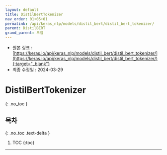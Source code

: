 ```yaml
---
layout: default
title: DistilBertTokenizer
nav_order: 01+05+01
permalink: /api/keras_nlp/models/distil_bert/distil_bert_tokenizer/
parent: DistilBERT
grand_parent: 모델
---
```


* 원본 링크 : [https://keras.io/api/keras_nlp/models/distil_bert/distil_bert_tokenizer/](https://keras.io/api/keras_nlp/models/distil_bert/distil_bert_tokenizer/){:target="_blank"}
* 최종 수정일 : 2024-03-29

# DistilBertTokenizer
{: .no_toc }

## 목차
{: .no_toc .text-delta }

1. TOC
{:toc}

---
